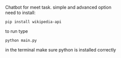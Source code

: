 Chatbot for meet task.
simple and advanced option <br>
need to install:
```
pip install wikipedia-api
```
to run type
```
python main.py
```
in the terminal make sure python is installed correctly

